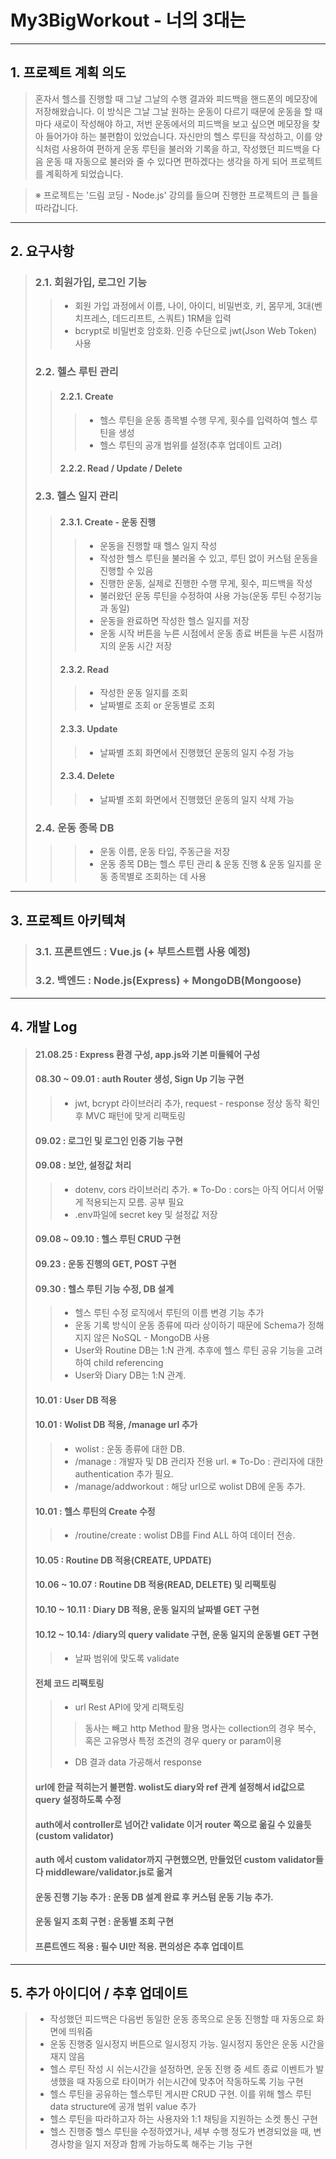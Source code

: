 # My3BigWorkout - 너의 3대는
------------
## 1. 프로젝트 계획 의도
> 혼자서 헬스를 진행할 때 그날 그날의 수행 결과와 피드백을 핸드폰의 메모장에 저장해왔습니다. 이 방식은 그날 그날 원하는 운동이 다르기 때문에 운동을 할 때마다 새로이 작성해야 하고, 저번 운동에서의 피드백을 보고 싶으면 메모장을 찾아 들어가야 하는 불편함이 있었습니다. 자신만의 헬스 루틴을 작성하고, 이를 양식처럼 사용하여 편하게 운동 루틴을 불러와 기록을 하고, 작성했던 피드백을 다음 운동 때 자동으로 불러와 줄 수 있다면 편하겠다는 생각을 하게 되어 프로젝트를 계획하게 되었습니다.

>※ 프로젝트는 '드림 코딩 - Node.js' 강의를 들으며 진행한 프로젝트의 큰 틀을 따라갑니다.
------------
## 2. 요구사항
> ### 2.1. 회원가입, 로그인 기능
> > * 회원 가입 과정에서 이름, 나이, 아이디, 비밀번호, 키, 몸무게, 3대(벤치프레스, 데드리프트, 스쿼트) 1RM을 입력
> > * bcrypt로 비밀번호 암호화. 인증 수단으로 jwt(Json Web Token) 사용
> ### 2.2. 헬스 루틴 관리
> > #### 2.2.1. Create
> > > * 헬스 루틴을 운동 종목별 수행 무게, 횟수를 입력하여 헬스 루틴을 생성
> > > * 헬스 루틴의 공개 범위를 설정(추후 업데이트 고려)
> > #### 2.2.2. Read / Update / Delete
> ### 2.3. 헬스 일지 관리
> > #### 2.3.1. Create - 운동 진행
> > > * 운동을 진행할 때 헬스 일지 작성
> > > * 작성한 헬스 루틴을 불러올 수 있고, 루틴 없이 커스텀 운동을 진행할 수 있음
> > > * 진행한 운동, 실제로 진행한 수행 무게, 횟수, 피드백을 작성
> > > * 불러왔던 운동 루틴을 수정하여 사용 가능(운동 루틴 수정기능과 동일) 
> > > * 운동을 완료하면 작성한 헬스 일지를 저장
> > > * 운동 시작 버튼을 누른 시점에서 운동 종료 버튼을 누른 시점까지의 운동 시간 저장
> > #### 2.3.2. Read
> > > * 작성한 운동 일지를 조회
> > > * 날짜별로 조회 or 운동별로 조회
> > #### 2.3.3. Update
> > > * 날짜별 조회 화면에서 진행했던 운동의 일지 수정 가능
> > #### 2.3.4. Delete
> > > * 날짜별 조회 화면에서 진행했던 운동의 일지 삭제 가능
> ### 2.4. 운동 종목 DB
> > > * 운동 이름, 운동 타입, 주동근을 저장
> > > * 운동 종목 DB는 헬스 루틴 관리 & 운동 진행 & 운동 일지를 운동 종목별로 조회하는 데 사용
------------
## 3. 프로젝트 아키텍쳐
> ### 3.1. 프론트엔드 : Vue.js (+ 부트스트랩 사용 예정)
> ### 3.2. 백엔드 : Node.js(Express) + MongoDB(Mongoose)
------------
## 4. 개발 Log
> #### 21.08.25 : Express 환경 구성, app.js와 기본 미들웨어 구성
> #### 08.30 ~ 09.01 : auth Router 생성, Sign Up 기능 구현
> > * jwt, bcrypt 라이브러리 추가, request - response 정상 동작 확인 후 MVC 패턴에 맞게 리팩토링
> #### 09.02 : 로그인 및 로그인 인증 기능 구현
> #### 09.08 : 보안, 설정값 처리
> > * dotenv, cors 라이브러리 추가.  ※ To-Do : cors는 아직 어디서 어떻게 적용되는지 모름. 공부 필요
> > * .env파일에 secret key 및 설정값 저장
> #### 09.08 ~ 09.10 : 헬스 루틴 CRUD 구현
> #### 09.23 : 운동 진행의 GET, POST 구현
> #### 09.30 : 헬스 루틴 기능 수정, DB 설계
> > * 헬스 루틴 수정 로직에서 루틴의 이름 변경 기능 추가
> > * 운동 기록 방식이 운동 종류에 따라 상이하기 때문에 Schema가 정해지지 않은 NoSQL - MongoDB 사용
> > * User와 Routine DB는 1:N 관계. 추후에 헬스 루틴 공유 기능을 고려하여 child referencing
> > * User와 Diary DB는 1:N 관계.
> #### 10.01 : User DB 적용
> #### 10.01 : Wolist DB 적용, /manage url 추가
> > * wolist : 운동 종류에 대한 DB.
> > * /manage : 개발자 및 DB 관리자 전용 url.  ※ To-Do : 관리자에 대한 authentication 추가 필요.
> > * /manage/addworkout : 해당 url으로 wolist DB에 운동 추가.
> #### 10.01 : 헬스 루틴의 Create 수정
> > * /routine/create : wolist DB를 Find ALL 하여 데이터 전송.
> #### 10.05 : Routine DB 적용(CREATE, UPDATE)
> #### 10.06 ~ 10.07 : Routine DB 적용(READ, DELETE) 및 리팩토링
> #### 10.10 ~ 10.11 : Diary DB 적용, 운동 일지의 날짜별 GET 구현
> #### 10.12 ~ 10.14: /diary의 query validate 구현, 운동 일지의 운동별 GET 구현
> > * 날짜 범위에 맞도록 validate
> #### 전체 코드 리팩토링
> > * url Rest API에 맞게 리팩토링
> > > 동사는 빼고 http Method 활용
> > > 명사는 collection의 경우 복수, 혹은 고유명사 
> > > 특정 조견의 경우 query or param이용
> > * DB 결과 data 가공해서 response
> #### url에 한글 적히는거 불편함. wolist도 diary와 ref 관계 설정해서 id값으로 query 설정하도록 수정
> #### auth에서 controller로 넘어간 validate 이거 router 쪽으로 옮길 수 있을듯(custom validator)
> #### auth 에서 custom validator까지 구현했으면, 만들었던 custom validator들 다 middleware/validator.js로 옮겨
> #### 운동 진행 기능 추가 : 운동 DB 설계 완료 후 커스텀 운동 기능 추가.
> #### 운동 일지 조회 구현 : 운동별 조회 구현
> #### 프론트엔드 적용 : 필수 UI만 적용. 편의성은 추후 업데이트

------------
## 5. 추가 아이디어 / 추후 업데이트
> * 작성했던 피드백은 다음번 동일한 운동 종목으로 운동 진행할 때 자동으로 화면에 띄워줌
> * 운동 진행중 일시정지 버튼으로 일시정지 가능. 일시정지 동안은 운동 시간을 재지 않음
> * 헬스 루틴 작성 시 쉬는시간을 설정하면, 운동 진행 중 세트 종료 이벤트가 발생했을 때 자동으로 타이머가 쉬는시간에 맞추어 작동하도록 기능 구현
> * 헬스 루틴을 공유하는 헬스루틴 게시판 CRUD 구현. 이를 위해 헬스 루틴 data structure에 공개 범위 value 추가
> * 헬스 루틴을 따라하고자 하는 사용자와 1:1 채팅을 지원하는 소켓 통신 구현
> * 헬스 진행중 헬스 루틴을 수정하였거나, 세부 수행 정도가 변경되었을 때, 변경사항을 일지 저장과 함께 가능하도록 해주는 기능 구현
